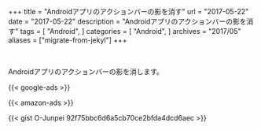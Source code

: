 +++
title = "Androidアプリのアクションバーの影を消す"
url = "2017-05-22"
date = "2017-05-22"
description = "Androidアプリのアクションバーの影を消す"
tags = [
    "Android",
]
categories = [
    "Android",
]
archives = "2017/05"
aliases = ["migrate-from-jekyl"]
+++

<br>

Androidアプリのアクションバーの影を消します。

<!-- Google Ads -->
{{< google-ads >}}

<!-- Amazon Ads -->
{{< amazon-ads >}}

{{< gist O-Junpei 92f75bbc6d6a5cb70ce2bfda4dcd6aec >}}
